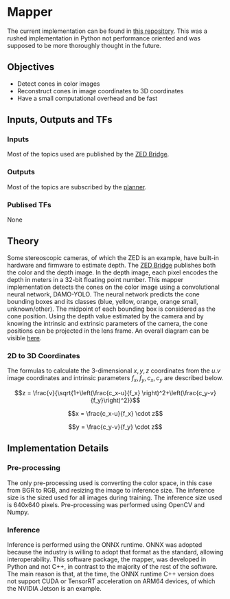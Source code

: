 # Mapper
The current implementation can be found in [this repository](https://github.com/FSLART/mapper_speedrun). This was a rushed implementation in Python not performance oriented and was supposed to be more thoroughly thought in the future. 
## Objectives
- Detect cones in color images
- Reconstruct cones in image coordinates to 3D coordinates
- Have a small computational overhead and be fast
## Inputs, Outputs and TFs
### Inputs
Most of the topics used are published by the [ZED Bridge](LART/ZED%20Bridge/README.md).
### Outputs
Most of the topics are subscribed by the [planner](LART/Planner/README.md).
### Publised TFs
None
## Theory
Some stereoscopic cameras, of which the ZED is an example, have built-in hardware and firmware to estimate depth. The [ZED Bridge](../ZED%20Bridge/README.md) publishes both the color and the depth image. In the depth image, each pixel encodes the depth in meters in a 32-bit floating point number.
This mapper implementation detects the cones on the color image using a convolutional neural network, DAMO-YOLO. The neural network predicts the cone bounding boxes and its classes (blue, yellow, orange, orange small, unknown/other). The midpoint of each bounding box is considered as the cone position. 
Using the depth value estimated by the camera and by knowing the intrinsic and extrinsic parameters of the camera, the cone positions can be projected in the lens frame.
An overall diagram can be visible [here](./Architecture/Mapper.canvas).
### 2D to 3D Coordinates
The formulas to calculate the 3-dimensional $x,y,z$ coordinates from the $u.v$ image coordinates and intrinsic parameters $f_x, f_y, c_x, c_y$ are described below.

$$z = \frac{v}{\sqrt{1+\left(\frac{c_x-u}{f_x} \right)^2+\left(\frac{c_y-v}{f_y}\right)^2}}$$

$$x = \frac{c_x-u}{f_x} \cdot z$$

$$y = \frac{c_y-v}{f_y} \cdot z$$
## Implementation Details
### Pre-processing
The only pre-processing used is converting the color space, in this case from BGR to RGB, and resizing the image to inference size. The inference size is the sized used for all images during training. The inference size used is 640x640 pixels.
Pre-processing was performed using OpenCV and Numpy.
### Inference
Inference is performed using the ONNX runtime.
ONNX was adopted because the industry is willing to adopt that format as the standard, allowing interoperability.
This software package, the mapper, was developed in Python and not C++, in contrast to the majority of the rest of the software. The main reason is that, at the time, the ONNX runtime C++ version does not support CUDA or TensorRT acceleration on ARM64 devices, of which the NVIDIA Jetson is an example.
